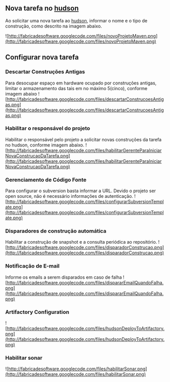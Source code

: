 ## Nova tarefa no [hudson](http://fs.inf.ufg.br:8080/hudson) ##
Ao solicitar uma nova tarefa ao [hudson](http://fs.inf.ufg.br:8080/hudson), informar o nome e o tipo de construção, como descrito na imagem abaixo.

![http://fabricadesoftware.googlecode.com/files/novoProjetoMaven.png](http://fabricadesoftware.googlecode.com/files/novoProjetoMaven.png)

## Configurar nova tarefa ##
### Descartar Construções Antigas ###
Para desocupar espaço em hardware ocupado por construções antigas, limitar o armazenamento das tais em no máximo 5(cinco), conforme imagem abaixo
![http://fabricadesoftware.googlecode.com/files/descartarConstrucoesAntigas.png](http://fabricadesoftware.googlecode.com/files/descartarConstrucoesAntigas.png)

### Habilitar o responsável do projeto ###
Habilitar o responsável pelo projeto a solicitar novas construções da tarefa no hudson, conforme imagem abaixo.
![http://fabricadesoftware.googlecode.com/files/habilitarGerenteParaIniciarNovaConstrucaoDaTarefa.png](http://fabricadesoftware.googlecode.com/files/habilitarGerenteParaIniciarNovaConstrucaoDaTarefa.png)

### Gerenciamento de Código Fonte ###
Para configurar o subversion basta informar a URL. Devido o projeto ser open source, não é necessário informações de autenticação.
![http://fabricadesoftware.googlecode.com/files/configurarSubversionTemplate.png](http://fabricadesoftware.googlecode.com/files/configurarSubversionTemplate.png)

### Disparadores de construção automática ###
Habilitar a construção de snapshot e a consulta periódica ao repositório.
![http://fabricadesoftware.googlecode.com/files/disparadorConstrucao.png](http://fabricadesoftware.googlecode.com/files/disparadorConstrucao.png)

### Notificação de E-mail ###
Informe os emails a serem disparados em caso de falha
![http://fabricadesoftware.googlecode.com/files/dispararEmailQuandoFalha.png](http://fabricadesoftware.googlecode.com/files/dispararEmailQuandoFalha.png)

### Artifactory Configuration ###
![http://fabricadesoftware.googlecode.com/files/hudsonDeployToArtifactory.png](http://fabricadesoftware.googlecode.com/files/hudsonDeployToArtifactory.png)

### Habilitar sonar ###
![http://fabricadesoftware.googlecode.com/files/habilitarSonar.png](http://fabricadesoftware.googlecode.com/files/habilitarSonar.png)